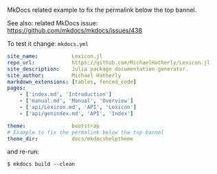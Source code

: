 MkDocs related example to fix the permalink below the top bannel.

See also: related MkDocs issue: https://github.com/mkdocs/mkdocs/issues/438


To test it change: `mkdocs.yml`

```yaml
site_name:           Lexicon.jl
repo_url:            https://github.com/MichaelHatherly/Lexicon.jl
site_description:    Julia package documentation generator.
site_author:         Michael Hatherly
markdown_extensions: [tables, fenced_code]
pages:
    - ['index.md', 'Introduction']
    - ['manual.md', 'Manual', 'Overview']
    - ['api/Lexicon.md', 'API', 'Lexicon']
    - ['api/genindex.md', 'API', 'Index']

theme:               bootstrap
# Example to fix the permalink below the top bannel
theme_dir:           docs/mkdocshelptheme   
```

and re-run:

```
$ mkdocs build --clean
```
